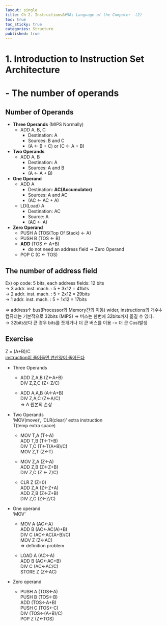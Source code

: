 ```yaml
---
layout: single
title: Ch 2. Instructions&#58; Language of the Computer -(2)
toc: true
toc_sticky: true
categories: Structure
published: true
---
```


# 1. Introduction to Instruction Set Architecture
# - The number of operands

## Number of Operands
* **Three Operands** (MIPS Normally)
    * ADD A, B, C
        * Destination: A
        * Sources: B and C
        * (A ← B + C) or (C ← A + B)
* **Two Operands**
    * ADD A, B
        * Destination: A
        * Sources: A and B
        * (A ← A + B)
* **One Operand**
    * ADD A
        * Destination: **AC(Accumulator)**
        * Sources: A and AC
        * (AC ← AC + A)
    * LD(Load) A
        * Destination: AC
        * Source: A
        * (AC ← A)
* **Zero Operand**
    * PUSH A (TOS(Top Of Stack) ← A)
    * PUSH B (TOS ← B)
    * **ADD** (TOS ← A+B)
        * do not need an address field -> Zero Operand
    * POP C (C ← TOS)


## The number of address field
Ex) op code: 5 bits, each address fields: 12 bits<br/>
→ 3 addr. inst. mach. : 5 + 3x12 = 41bits<br/>
→ 2 addr. inst. mach. : 5 + 2x12 = 29bits<br/>
→ 1 addr. inst. mach. : 5 + 1x12 = 17bits<br/>

=> address↑ bus(Processor와 Memory간의 이동) wider, instructions의 개수↓<br/>
컴퓨터는 기본적으로 32bits (MIPS) → 버스는 한번에 32bits까지 옮길 수 있다.<br/>
→ 32bits보다 큰 경우 bits를 쪼개거나 더 큰 버스를 이용 -> 더 큰 Cost발생<br/>


## Exercise
Z = (A+B)/C<br/>
<u>instruction이 줄어들면 연산량이 줄어든다</u>

* Three Operands
    * ADD Z,A,B (Z←A+B)<br/>
      DIV Z,Z,C (Z←Z/C)

    * ADD A,A,B (A←A+B)<br/>
      DIV Z,A,C (Z←A/C)<br/>
      => A 원본의 손상

* Two Operands<br/>
  ‘MOV(move)’, ‘CLR(clear)’ extra instruction<br/>
   T(temp extra space)<br/>
    * MOV T,A (T←A)<br/>
      ADD T,B (T←T+B)<br/>
      DIV T,C (T←T(A+B)/C)<br/>
      MOV Z,T (Z←T)

    * MOV Z,A (Z←A)<br/>
      ADD Z,B (Z←Z+B)<br/>
      DIV Z,C (Z ← Z/C)

    * CLR Z (Z=0)<br/>
      ADD Z,A (Z←Z+A)<br/>
      ADD Z,B (Z←Z+B)<br/>
      DIV Z,C (Z←Z/C)

* One operand<br/>
  ‘MOV’
    * MOV A (AC←A)<br/>
      ADD B (AC←AC(A)+B)<br/>
      DIV C (AC←AC(A+B)/C)<br/>
      MOV Z (Z←AC)<br/>
      => definition problem

    * LOAD A (AC←A)<br/>
      ADD B (AC←AC+B)<br/>
      DIV C (AC←AC/C)<br/>
      STORE Z (Z←AC)

* Zero operand
    * PUSH A (TOS←A)<br/>
      PUSH B (TOS←B)<br/>
      ADD (TOS←A+B)<br/>
      PUSH C (TOS←C)<br/>
      DIV (TOS←(A+B)/C)<br/>
      POP Z (Z←TOS)
